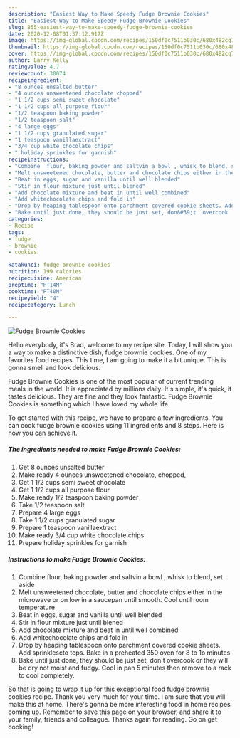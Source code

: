 ```yaml
---
description: "Easiest Way to Make Speedy Fudge Brownie Cookies"
title: "Easiest Way to Make Speedy Fudge Brownie Cookies"
slug: 855-easiest-way-to-make-speedy-fudge-brownie-cookies
date: 2020-12-08T01:37:12.917Z
image: https://img-global.cpcdn.com/recipes/150df0c7511b030c/680x482cq70/fudge-brownie-cookies-recipe-main-photo.jpg
thumbnail: https://img-global.cpcdn.com/recipes/150df0c7511b030c/680x482cq70/fudge-brownie-cookies-recipe-main-photo.jpg
cover: https://img-global.cpcdn.com/recipes/150df0c7511b030c/680x482cq70/fudge-brownie-cookies-recipe-main-photo.jpg
author: Larry Kelly
ratingvalue: 4.7
reviewcount: 30074
recipeingredient:
- "8 ounces unsalted butter"
- "4 ounces unsweetened chocolate chopped"
- "1 1/2 cups semi sweet chocolate"
- "1 1/2 cups all purpose flour"
- "1/2 teaspoon baking powder"
- "1/2 teaspoon salt"
- "4 large eggs"
- "1 1/2 cups granulated sugar"
- "1 teaspoon vanillaextract"
- "3/4 cup white chocolate chips"
- " holiday sprinkles for garnish"
recipeinstructions:
- "Combine  flour, baking powder and saltvin a bowl , whisk to blend, set aside"
- "Melt unsweetened chocolate, butter and chocolate chips either in the microwave or on low in a saucepan until smooth. Cool until room temperature"
- "Beat in eggs, sugar and vanilla until well blended"
- "Stir in flour mixture just until blened"
- "Add chocolate mixture and beat in until well combined"
- "Add whitechocolate chips and fold in"
- "Drop by heaping tablespoon onto parchment covered cookie sheets. Add sprinklescto tops. Bake in a preheated 350 oven for 8 to 1o minutes"
- "Bake until just done, they should be just set, don&#39;t  overcook  or they will be dry not moist and fudgy. Cool in pan 5 minutes then remove to a rack to cool completely."
categories:
- Recipe
tags:
- fudge
- brownie
- cookies

katakunci: fudge brownie cookies 
nutrition: 199 calories
recipecuisine: American
preptime: "PT14M"
cooktime: "PT40M"
recipeyield: "4"
recipecategory: Lunch

---
```



![Fudge Brownie Cookies](https://img-global.cpcdn.com/recipes/150df0c7511b030c/680x482cq70/fudge-brownie-cookies-recipe-main-photo.jpg)

Hello everybody, it's Brad, welcome to my recipe site. Today, I will show you a way to make a distinctive dish, fudge brownie cookies. One of my favorites food recipes. This time, I am going to make it a bit unique. This is gonna smell and look delicious.



Fudge Brownie Cookies is one of the most popular of current trending meals in the world. It is appreciated by millions daily. It's simple, it's quick, it tastes delicious. They are fine and they look fantastic. Fudge Brownie Cookies is something which I have loved my whole life.


To get started with this recipe, we have to prepare a few ingredients. You can cook fudge brownie cookies using 11 ingredients and 8 steps. Here is how you can achieve it.

<!--inarticleads1-->

##### The ingredients needed to make Fudge Brownie Cookies:

1. Get 8 ounces unsalted butter
1. Make ready 4 ounces unsweetened chocolate, chopped,
1. Get 1 1/2 cups semi sweet chocolate
1. Get 1 1/2 cups all purpose flour
1. Make ready 1/2 teaspoon baking powder
1. Take 1/2 teaspoon salt
1. Prepare 4 large eggs
1. Take 1 1/2 cups granulated sugar
1. Prepare 1 teaspoon vanillaextract
1. Make ready 3/4 cup white chocolate chips
1. Prepare  holiday sprinkles for garnish




<!--inarticleads2-->

##### Instructions to make Fudge Brownie Cookies:

1. Combine  flour, baking powder and saltvin a bowl , whisk to blend, set aside
1. Melt unsweetened chocolate, butter and chocolate chips either in the microwave or on low in a saucepan until smooth. Cool until room temperature
1. Beat in eggs, sugar and vanilla until well blended
1. Stir in flour mixture just until blened
1. Add chocolate mixture and beat in until well combined
1. Add whitechocolate chips and fold in
1. Drop by heaping tablespoon onto parchment covered cookie sheets. Add sprinklescto tops. Bake in a preheated 350 oven for 8 to 1o minutes
1. Bake until just done, they should be just set, don&#39;t  overcook  or they will be dry not moist and fudgy. Cool in pan 5 minutes then remove to a rack to cool completely.




So that is going to wrap it up for this exceptional food fudge brownie cookies recipe. Thank you very much for your time. I am sure that you will make this at home. There's gonna be more interesting food in home recipes coming up. Remember to save this page on your browser, and share it to your family, friends and colleague. Thanks again for reading. Go on get cooking!
